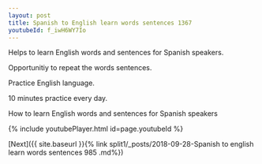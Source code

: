```yaml
---
layout: post
title: Spanish to English learn words sentences 1367 
youtubeId: f_iwH6WY7Io
---
```

 
 
Helps to learn English words and sentences for Spanish speakers.

Opportunitiy to repeat the words sentences. 

Practice English language. 
 
10 minutes practice every day. 
 
How to learn English words and sentences for Spanish speakers 
 
{% include youtubePlayer.html id=page.youtubeId %}
 
 
[Next]({{ site.baseurl }}{% link  split1/_posts/2018-09-28-Spanish to english learn words sentences 985 .md%})
 
